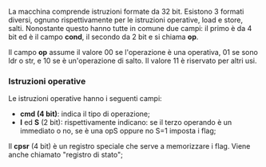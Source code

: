 La macchina comprende istruzioni formate da 32 bit.
Esistono 3 formati diversi, ognuno rispettivamente per le istruzioni operative, load e store, salti.
Nonostante questo hanno tutte in comune due campi: il primo è da 4 bit ed è il campo **cond**, il secondo da 2 bit e si chiama **op**.

Il campo **op** assume il valore $00$ se l'operazione è una operativa, $01$ se sono ldr o str, e $10$ se è un'operazione di salto. Il valore $11$ è riservato per altri usi.

### Istruzioni operative
Le istruzioni operative hanno i seguenti campi:
- **cmd (4 bit)**: indica il tipo di operazione;
- **I** ed **S** (2 bit): rispettivamente indicano: se il terzo operando è un immediato o no, se è una opS oppure no S=1 imposta i flag;

Il **cpsr** (4 bit) è un registro speciale che serve a memorizzare i flag. Viene anche chiamato "registro di stato";
